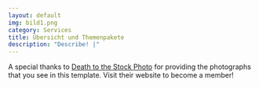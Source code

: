 ```yaml
---
layout: default
img: bild1.png
category: Services
title: Übersicht und Themenpakete
description: "Describe! |"
---
```

  A special thanks to [Death to the Stock Photo](http://join.deathtothestockphoto.com/) for providing the photographs that you see in this template.  Visit their website to become a member!
